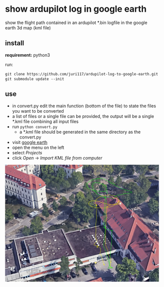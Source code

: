 # show ardupilot log in google earth

show the flight path contained in an ardupilot *.bin logfile in the google earth 3d map (kml file)

## install

**requirement:** python3

run:
```
git clone https://github.com/juri117/ardupilot-log-to-google-earth.git
git submodule update --init
```

## use

* in convert.py edit the main function (bottom of the file) to state the files you want to be converted
* a list of files or a single file can be provided, the output will be a single *.kml file combining all input files
* run ```python convert.py```
    * a *.kml file should be generated in the same directory as the convert.py
* visit [google earth](https://earth.google.com/web)
* open the menu on the left
* select *Projects*
* click *Open* -> *Import KML file from computer*

![](docs/screenshot.png)
